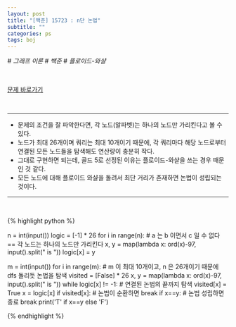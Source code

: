 ```yaml
---
layout: post
title: "[백준] 15723 : n단 논법"
subtitle: ""
categories: ps
tags: boj
---
```


*# 그래프 이론 # 백준 # 플로이드-와샬*

<br>

[문제 바로가기](https://www.acmicpc.net/problem/15723)

<br>

---

- 문제의 조건을 잘 파악한다면, 각 노드(알파벳)는 하나의 노드만 가리킨다고 볼 수 있다.
- 노드가 최대 26개이며 쿼리는 최대 10개이기 때문에, 각 쿼리마다 해당 노드로부터 연결된 모든 노드들을 탐색해도 연산량이 충분히 작다.
- 그대로 구현하면 되는데, 골드 5로 선정된 이유는 플로이드-와샬을 쓰는 경우 때문인 것 같다.
- 모든 노드에 대해 플로이드 와샬을 돌려서 최단 거리가 존재하면 논법이 성립되는 것이다.

---
<br>

{% highlight python %}

n = int(input())
logic = [-1] * 26
for i in range(n):          # a 는 b 이면서 c 일 수 없다 == 각 노드는 하나의 노드만 가리킨다
    x, y = map(lambda x: ord(x)-97, input().split(" is "))
    logic[x] = y

m = int(input())
for i in range(m):          # m 이 최대 10개이고, n 은 26개이기 때문에 dfs 돌리듯 논법을 탐색
    visited = [False] * 26
    x, y = map(lambda x: ord(x)-97, input().split(" is "))
    while logic[x] != -1:   # 연결된 논법의 끝까지 탐색
        visited[x] = True
        x = logic[x]
        if visited[x]:      # 논법이 순환하면 
            break
        if x==y:            # 논법 성립하면 종료
            break
    print('T' if x==y else 'F')


{% endhighlight %}

